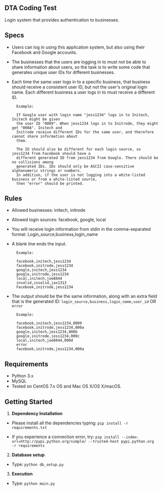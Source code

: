 ## DTA Coding Test

Login system that provides authentication to businesses.

## Specs

- Users can log in using this application system, but also using their Facebook and Google accounts.

- The businesses that the users are logging in to must not be able to share information about
users, so the task is to write some code that generates unique user IDs for different
businesses. 

- Each time the same user logs in to a specific business, that business should
receive a consistent user ID, but not the user's original login name. Each different business a
user logs in to must receive a different ID.

        Example:
        
        If Google user with login name "jess1234" logs in to Initech, Initech might be given
        the user ID "0009". When jess1234 logs in to Initrode, they might get "000A". Initech and
        Initrode receive different IDs for the same user, and therefore cannot share information about
        them.
        
        The ID should also be different for each login source, so jess1234 from Facebook should have a
        different generated ID from jess1234 from Google. There should be no collisions among
        generated IDs. IDs should only be ASCII case-sensitive alphanumeric strings or numbers.
        In addition, if the user is not logging into a white-listed business or from a white-listed source,
        then "error" should be printed.

## Rules

- Allowed businesses: initech, initrode
- Allowed login sources: facebook, google, local
- You will receive login information from stdin in the comma-separated format: Login_source,business,login_name
- A blank line ends the input.

        Example:
                
        facebook,initech,jess1234
        facebook,initrode,jess1234
        google,initech,jess1234
        google,initrode,jess1234
        local,initech,joe8844
        invalid,invalid,jax1313
        Facebook,initrode,jess1234

- The output should be the the same information, along with an extra field that is the generated ID: `login_source,business,login_name,user_id`
OR
`error`

        Example:
        
        facebook,initech,jess1234,0009
        facebook,initrode,jess1234,000a
        google,initech,jess1234,000b
        google,initrode,jess1234,000c
        local,initech,joe8844,000d
        error
        facebook,initrode,jess1234,000a

## Requirements

- Python 3.x
- MySQL
- Tested on CentOS 7.x OS and Mac OS X/OS X/macOS.

## Getting Started

1. **Dependency Installation**

- Please install all the dependencies typing: `pip install -r requirements.txt`

- If you experience a connection error, try: `pip install --index-url=http://pypi.python.org/simple/ --trusted-host pypi.python.org  -r requirements`

2. **Database setup**

- Type: `python db_setup.py`

3. **Execution**

- Type: `python main.py`
